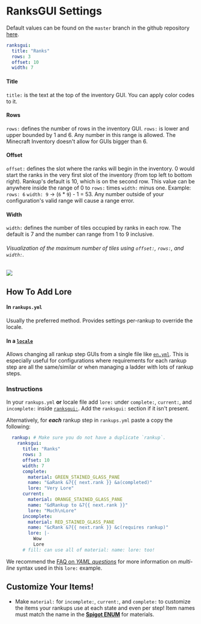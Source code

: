 <html>
  <head>
    <meta name="description" content="Tutorial on implementing the RanksGUI screen!">
    <meta name="keywords" content="Rankup, Minecraft, Plugin, Spigot, Prestige">
  </head>
</html>

# RanksGUI Settings
Default values can be found on the `master` branch in the github repository [here](../GitHub/Rankup3/locale/en/RanksGUI.html).

```yaml
ranksgui:
  title: "Ranks"
  rows: 3
  offset: 10
  width: 7
```
#### Title
`title:` is the text at the top of the inventory GUI. You can apply color codes to it.
#### Rows
`rows:` defines the number of rows in the inventory GUI. `rows:`  is lower and upper bounded by 1 and 6. Any number in this range is allowed. The Minecraft Inventory doesn't allow for GUIs bigger than 6.
#### Offset
`offset:` defines the slot where the ranks will begin in the inventory. 0 would start the ranks in the very first slot of the inventory (from top left to bottom right). Rankup's default is 10, which is on the second row. This value can be anywhere inside the range of 0 to `rows:` times `width:` minus one. Example: `rows: 6` `width: 9` -> (`6` * `9`) - 1 = 53. Any number outside of your configuration's valid range will cause a range error.
#### Width
`width:` defines the number of tiles occupied by ranks in each row. The default is 7 and the number can range from 1 to 9 inclusive.
###### Visualization of the maximum number of tiles using `offset:`, `rows:`, and `width:`.
![](https://i.imgur.com/rlLlcrp.png)
## How To Add Lore
#### In `rankups.yml`
Usually the preferred method. Provides settings per-rankup to override the locale.
#### In a [`locale`](../GitHub/Rankup3/locale.html)
Allows changing all rankup step GUIs from a single file like [`en.yml`](../GitHub/Rankup3/locale/en.html). This is especially useful for configurations where requirements for each rankup step are all the same/similar or when managing a ladder with lots of rankup steps.
### Instructions
In your `rankups.yml` **or** locale file add `lore:` under `complete:`, `current:`, and `incomplete:` inside [`ranksgui:`](../GitHub/Rankup3/locale/en/RanksGUI.html). Add the `ranksgui:` section if it isn't present.

Alternatively, for _**each**_ rankup step in `rankups.yml` paste a copy the following:
```yaml
  rankup: # Make sure you do not have a duplicate `rankup`.
    ranksgui:
      title: "Ranks"
      rows: 3
      offset: 10
      width: 7
      complete:
        material: GREEN_STAINED_GLASS_PANE
        name: "&aRank &7{{ next.rank }} &a(completed)"
        lore: "Very Lore"
      current:
        material: ORANGE_STAINED_GLASS_PANE
        name: "&dRankup to &7{{ next.rank }}"
        lore: "Much\nLore"
      incomplete:
        material: RED_STAINED_GLASS_PANE
        name: "&cRank &7{{ next.rank }} &c(requires rankup)"
        lore: |-
          Wow
          Lore
      # fill: can use all of material: name: lore: too!
```
We recommend the [FAQ on _YAML questions_](../FAQ.md#how-do-i-write-multi-line-messages) for more information on _multi-line_ syntax used in this `lore:` example.

## Customize Your Items!
- Make `material:` for `incomplete:`, `current:`, and `complete:` to customize the items your rankups use at each state and even per step! Item names must match the name in the [**Spigot ENUM**](../Spigot/Docs/materials.html) for materials.
